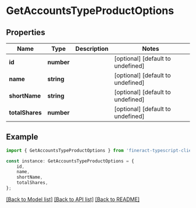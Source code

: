 # GetAccountsTypeProductOptions


## Properties

Name | Type | Description | Notes
------------ | ------------- | ------------- | -------------
**id** | **number** |  | [optional] [default to undefined]
**name** | **string** |  | [optional] [default to undefined]
**shortName** | **string** |  | [optional] [default to undefined]
**totalShares** | **number** |  | [optional] [default to undefined]

## Example

```typescript
import { GetAccountsTypeProductOptions } from 'fineract-typescript-client';

const instance: GetAccountsTypeProductOptions = {
    id,
    name,
    shortName,
    totalShares,
};
```

[[Back to Model list]](../README.md#documentation-for-models) [[Back to API list]](../README.md#documentation-for-api-endpoints) [[Back to README]](../README.md)
